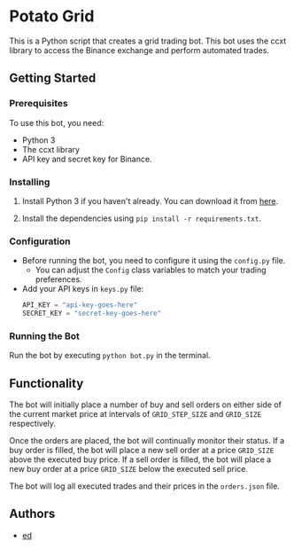 
# Potato Grid

This is a Python script that creates a grid trading bot. This bot uses the ccxt library to access the Binance exchange and perform automated trades.

## Getting Started

### Prerequisites

To use this bot, you need:

-   Python 3
-   The ccxt library
-   API key and secret key for Binance.

### Installing

1.  Install Python 3 if you haven't already. You can download it from [here](https://www.python.org/downloads/).
    
2.  Install the dependencies using `pip install -r requirements.txt`.
    

### Configuration

 - Before running the bot, you need to configure it using the `config.py` file.
    - You can adjust the `Config` class variables to match your trading preferences.
 - Add your API keys in `keys.py` file: 
	```python
	API_KEY = "api-key-goes-here"
	SECRET_KEY = "secret-key-goes-here"
	```
 

### Running the Bot

Run the bot by executing `python bot.py` in the terminal.

## Functionality

The bot will initially place a number of buy and sell orders on either side of the current market price at intervals of `GRID_STEP_SIZE` and `GRID_SIZE` respectively.

Once the orders are placed, the bot will continually monitor their status. If a buy order is filled, the bot will place a new sell order at a price `GRID_SIZE` above the executed buy price. If a sell order is filled, the bot will place a new buy order at a price `GRID_SIZE` below the executed sell price.

The bot will log all executed trades and their prices in the `orders.json` file.

## Authors

-   [ed](https://github.com/gandalf-the-lonesome)
